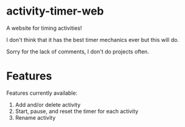 # activity-timer-web

A website for timing activities!

I don't think that it has the best timer mechanics ever but this will do.

Sorry for the lack of comments, I don't do projects often.

# Features

Features currently available:
1. Add and/or delete activity
2. Start, pause, and reset the timer for each activity
3. Rename activity